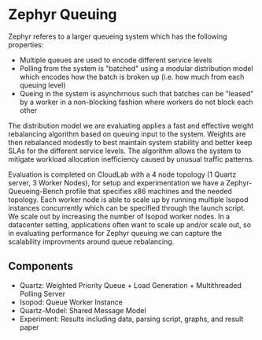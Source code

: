 # Zephyr Queuing

Zephyr referes to a larger queueing system which has the following properties:
- Multiple queues are used to encode different service levels
- Polling from the system is "batched" using a modular distribution model which encodes how the batch is broken up (i.e. how much from each queuing level)
- Queing in the system is asynchrnous such that batches can be "leased" by a worker in a non-blocking fashion where workers do not block each other

The distribution model we are evaluating applies a fast and effective weight rebalancing algorithm based on queuing input to the system. Weights are then rebalanced modestly to best maintain system stability and better keep SLAs for the different service levels. The algorithm allows the system to mitigate workload allocation inefficiency caused by unusual traffic patterns.

Evaluation is completed on CloudLab with a 4 node topology (1 Quartz server, 3 Worker Nodes), for setup and experimentation we have a Zephyr-Queueing-Bench profile that specifies x86 machines and the needed topology. Each worker node is able to scale up by running multiple Isopod instances concurrently which can be specified through the launch script. We scale out by increasing the number of Isopod worker nodes. In a datacenter setting, applications often want to scale up and/or scale out, so in evaluating performance for Zephyr queuing we can capture the scalability improvments around queue rebalancing.

## Components

- Quartz: Weighted Priority Queue + Load Generation + Multithreaded Polling Server
- Isopod: Queue Worker Instance
- Quartz-Model: Shared Message Model
- Experiment: Results including data, parsing script, graphs, and result paper
